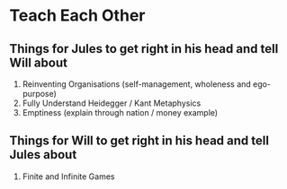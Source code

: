 # Teach Each Other

## Things for Jules to get right in his head and tell Will about
1. Reinventing Organisations (self-management, wholeness and ego-purpose)
2. Fully Understand Heidegger / Kant Metaphysics
3. Emptiness (explain through nation / money example)

## Things for Will to get right in his head and tell Jules about
1. Finite and Infinite Games